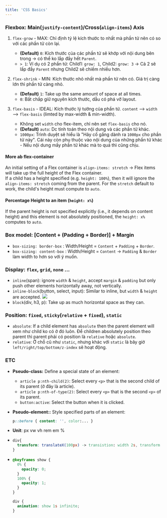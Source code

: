 ```yaml
---
title: 'CSS Basics'
---
```


### Flexbox: Main(`justify-content`)/Cross(`align-items`) Axis

1. `flex-grow` - MAX: Chỉ định tỷ lệ kích thước to nhất mà phần tử nên có so với các phần tử còn lại.

   - **(Default)** `0`: Kích thước của các phần tử sẽ khớp với nội dung bên trong -> có thể ko lắp đầy hết `Parent`.
   - `> 1`: Ví dụ có 2 phần tử: Child1: `grow: 1`, Child2: `grow: 3` -> Cả 2 sẽ lấp đầy `Parent` nhưng Child2 sẽ chiếm nhiều hơn.

2. `flex-shrink` - MIN: Kích thước nhỏ nhất mà phần tử nên có. Giá trị càng lớn thì phần tử càng nhỏ.

   - **(Default)** `1`: Take up the same amount of space at all times.
   - `0`: Bất chấp giữ nguyên kích thước, dẫu có phá vỡ layout.

3. `flex-basis` - IDEAL: Kích thước lý tưởng của phần tử. `content` —> `width` —> `flex-basis` (limted by max-width & min-width).
   - Không set `width` cho flex-item, chỉ nên set `flex-basis` cho nó.
   - **(Default)** `auto`: Dc tính toán theo nội dung và các phần tử khác.
   - `1000px`: Trình duyệt sẽ hiểu là "Hãy cố gắng dành ra `1000px` cho phần tử này". Cái này còn phụ thuộc vào nội dung của những phần tử khác - Nếu nội dung mấy phần tử khác mà to quá thì cũng chịu.

#### More ab flex-container

An initial setting of a Flex container is `align-items: stretch` -> Flex items will take up the full height of the Flex container.  
If a child has a height specified (e.g. `height: 100%`), then it will ignore the `align-items: stretch` coming from the parent. For the `stretch` default to work, the child's height must compute to `auto`.

#### Percentage Height to an item (`height: x%`)

If the parent height is not specified explicitly (i.e., it depends on content height) and this element is not absolutely positioned, the `height: x%` computes to `auto`.

### Box model: [Content + (Padding + Border)] + Margin

- `box-sizing: border-box` : Width/Height = `Content` + `Padding` + `Border`.
- `box-sizing: content-box` : Width/Height = `Content` -> `Padding` & `Border` làm width to hơn so với ý muốn.

### Display: `flex`, `grid`, `none` ...

- `inline`(span): ignore `width` & `height`, accept `margin` & `padding` but only push other elements horizontally away, not vertically.
- `inline-block`(button, select, input): Similar to inline, but `width` & `height` are accepted.
  ![](https://i0.wp.com/css-tricks.com/wp-content/uploads/2011/09/inline-block.png?w=526&ssl=1)
- `block`(div, h3, p): Take up as much horizontal space as they can.

### Position: `fixed`, `sticky`(`relative` + `fixed`), `static`

- `absolute`: If a child element has `absolute` then the parent element will xem như child ko có ở đó luôn. Để children absolutely position theo parent thì parent phải có position là `relative` hoặc `absolute`.
- `relative`: Ở chỗ cũ như `static`, nhưng khác với `static` là bây giờ `left/right/top/bottom/z-index` sẽ hoạt động.

### ETC

- **Pseudo-class:** Define a special state of an element:
  - `article p:nth-child(2)`: Select every `<p>` that is the second child of its parent (ở đây là article).
  - `article p:nth-of-type(2)`: Select every `<p>` that is the second `<p>` of its parent.
  - `button:active`: Select the button when it is clicked.
- **Pseudo-element::** Style specified parts of an element:

  ```css
  p::before { content: '', color:... }
  ```

- **Unit**: px vw vh rem em %

- ```css
  div{
    transform: translateX(100px) -> transistion: width 2s, transform 1s ease
  }
  ```

- ```css
  @keyframes show {
    0% {
      opacity: 0;
    }
    100% {
      opacity: 1;
    }
  }

  div {
    animation: show 1s infinite;
  }
  ```
